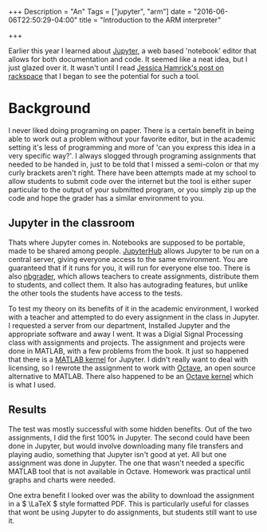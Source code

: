 +++
Description = "An"
Tags = ["jupyter", "arm"]
date = "2016-06-06T22:50:29-04:00"
title = "Introduction to the ARM interpreter"

+++

Earlier this year I learned about [Jupyter](https://jupyter.org),
a web based 'notebook' editor that allows for both documentation and code.
It seemed like a neat idea, but I just glazed over it.
It wasn't until I read
[Jessica Hamrick's post on rackspace](https://developer.rackspace.com/blog/deploying-jupyterhub-for-education/)
that I began to see the potential for such a tool.
<!--more-->

# Background
I never liked doing programing on paper.
There is a certain benefit in being able to work out a problem without your
favorite editor,
but in the academic setting it's less of programming and more of
'can you express this idea in a very specific way?'.
I always slogged through programing assignments that needed to be handed in,
just to be told that I missed a semi-colon
or that my curly brackets aren't right.
There have been attempts made at my school to allow students to submit code
over the internet but the tool is either super particular to the output
of your submitted program, or you simply zip up the code and hope the grader
has a similar environment to you.

## Jupyter in the classroom
Thats where Jupyter comes in.
Notebooks are supposed to be portable, made to be shared among people.
[JupyterHub](https://github.com/jupyterhub/jupyterhub)
allows Jupyter to be run on a central server,
giving everyone access to the same environment.
You are guaranteed that if it runs for you, it will run for everyone else too.
There is also [nbgrader](https://github.com/jupyter/nbgrader),
which allows teachers to create assignments, distribute them to students,
and collect them.
It also has autograding features, but unlike the other tools the students
have access to the tests.

To test my theory on its benefits of it in the academic environment,
I worked with a teacher and attempted to do every
assignment in the class in Jupyter.
I requested a server from our department,
Installed Jupyter and the appropriate software and away I went.
It was a Digial Signal Processing class with assignments and projects.
The assignment and projects were done in MATLAB,
with a few problems from the book.
It just so happened that there is a
[MATLAB kernel](https://github.com/calysto/matlab_kernel) for Jupyter.
I didn't really want to deal with licensing,
so I rewrote the assignment to work with
[Octave](https://www.gnu.org/software/octave/),
an open source alternative to MATLAB.
There also happened to be an
[Octave kernel](https://github.com/calysto/octave_kernel) which is what I used.

## Results
The test was mostly successful with some hidden benefits.
Out of the two assignments, I did the first 100% in Jupyter.
The second could have been done in Jupyter,
but would involve downloading many file transfers and playing audio,
something that Jupyter isn't good at yet.
All but one assignment was done in Jupyter.
The one that wasn't needed a specific MATLAB tool
that is not available in Octave.
Homework was practical until graphs and charts were needed.

One extra benefit I looked over was the ability to download the assignment
in a $ \LaTeX $ style formatted PDF.
This is particularly useful for classes that wont be using Jupyter
to do assignments, but students still want to use it.